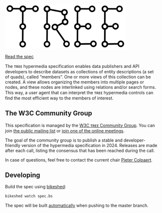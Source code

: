 <img src="tree-logo.svg" alt="TREE logo" width="400px"/>

[Read the spec](https://w3id.org/tree/specification)

The ᴛʀᴇᴇ hypermedia specification enables data publishers and API developers to describe datasets as collections of entity descriptions (a set of quads), called “members”.
One or more views of this collection can be created.
A view allows organizing the members into multiple pages or nodes, and these nodes are interlinked using relations and/or search forms.
This way, a user agent that can interpret the ᴛʀᴇᴇ hypermedia controls can find the most efficient way to the members of interest.

## The W3C Community Group

This specification is managed by the [W3C ᴛʀᴇᴇ Community Group](https://www.w3.org/community/treecg/). You can join [the public mailing list](https://lists.w3.org/Archives/Public/public-treecg/) or [join one of the online meetings](https://calendar.google.com/calendar/u/0/embed?src=4b04fcfb0103a4f96d703b8b8255f15378d5f4729b9083bfc0129b676ae783d1@group.calendar.google.com&ctz=Europe/Brussels).

The goal of the community group is to publish a stable and developer-friendly version of the hypermedia specification in 2024. Releases are made after each call, listing the consensus that has been reached during the call.

In case of questions, feel free to contact the current chair [Pieter Colpaert](https://pietercolpaert.be).

## Developing

Build the spec using [bikeshed](https://tabatkins.github.io/bikeshed/):
```bash
bikeshed watch spec.bs
```
The spec will be built [automatically](.github/workflows/) when pushing to the master branch.

